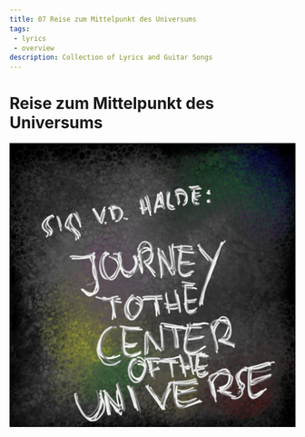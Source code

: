 ```yaml
---
title: 07 Reise zum Mittelpunkt des Universums
tags: 
 - lyrics
 - overview
description: Collection of Lyrics and Guitar Songs
---
```


# Reise zum Mittelpunkt des Universums

![Cover](journey.png)
